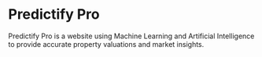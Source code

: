 # Predictify Pro

Predictify Pro is a website using Machine Learning and Artificial Intelligence to provide accurate property valuations and market insights. 